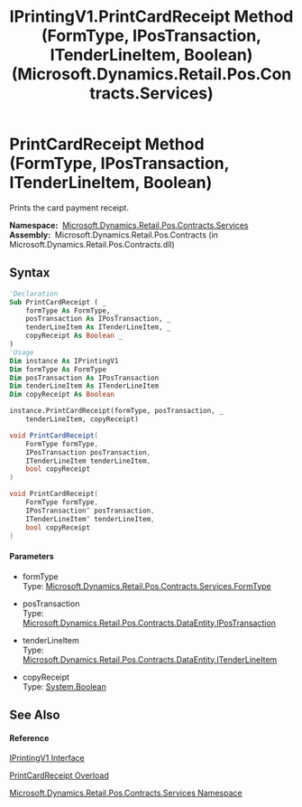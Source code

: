 ﻿---
title: IPrintingV1.PrintCardReceipt Method (FormType, IPosTransaction, ITenderLineItem, Boolean) (Microsoft.Dynamics.Retail.Pos.Contracts.Services)
TOCTitle: PrintCardReceipt Method (FormType, IPosTransaction, ITenderLineItem, Boolean)
ms:assetid: M:Microsoft.Dynamics.Retail.Pos.Contracts.Services.IPrintingV1.PrintCardReceipt(Microsoft.Dynamics.Retail.Pos.Contracts.Services.FormType,Microsoft.Dynamics.Retail.Pos.Contracts.DataEntity.IPosTransaction,Microsoft.Dynamics.Retail.Pos.Contracts.DataEntity.ITenderLineItem,System.Boolean)
ms:mtpsurl: https://technet.microsoft.com/en-us/library/microsoft.dynamics.retail.pos.contracts.services.iprintingv1.printcardreceipt(v=AX.60)
ms:contentKeyID: 47344137
ms.date: 05/18/2015
mtps_version: v=AX.60
dev_langs:
- vb
- csharp
- c++
---

# PrintCardReceipt Method (FormType, IPosTransaction, ITenderLineItem, Boolean)

Prints the card payment receipt.

**Namespace:**  [Microsoft.Dynamics.Retail.Pos.Contracts.Services](microsoft-dynamics-retail-pos-contracts-services-namespace.md)  
**Assembly:**  Microsoft.Dynamics.Retail.Pos.Contracts (in Microsoft.Dynamics.Retail.Pos.Contracts.dll)

## Syntax

``` vb
'Declaration
Sub PrintCardReceipt ( _
    formType As FormType, _
    posTransaction As IPosTransaction, _
    tenderLineItem As ITenderLineItem, _
    copyReceipt As Boolean _
)
'Usage
Dim instance As IPrintingV1
Dim formType As FormType
Dim posTransaction As IPosTransaction
Dim tenderLineItem As ITenderLineItem
Dim copyReceipt As Boolean

instance.PrintCardReceipt(formType, posTransaction, _
    tenderLineItem, copyReceipt)
```

``` csharp
void PrintCardReceipt(
    FormType formType,
    IPosTransaction posTransaction,
    ITenderLineItem tenderLineItem,
    bool copyReceipt
)
```

``` c++
void PrintCardReceipt(
    FormType formType, 
    IPosTransaction^ posTransaction, 
    ITenderLineItem^ tenderLineItem, 
    bool copyReceipt
)
```

#### Parameters

  - formType  
    Type: [Microsoft.Dynamics.Retail.Pos.Contracts.Services.FormType](formtype-enumeration-microsoft-dynamics-retail-pos-contracts-services.md)  

<!-- end list -->

  - posTransaction  
    Type: [Microsoft.Dynamics.Retail.Pos.Contracts.DataEntity.IPosTransaction](ipostransaction-interface-microsoft-dynamics-retail-pos-contracts-dataentity.md)  

<!-- end list -->

  - tenderLineItem  
    Type: [Microsoft.Dynamics.Retail.Pos.Contracts.DataEntity.ITenderLineItem](itenderlineitem-interface-microsoft-dynamics-retail-pos-contracts-dataentity.md)  

<!-- end list -->

  - copyReceipt  
    Type: [System.Boolean](https://technet.microsoft.com/en-us/library/a28wyd50\(v=ax.60\))  

## See Also

#### Reference

[IPrintingV1 Interface](iprintingv1-interface-microsoft-dynamics-retail-pos-contracts-services.md)

[PrintCardReceipt Overload](iprintingv1-printcardreceipt-method-microsoft-dynamics-retail-pos-contracts-services.md)

[Microsoft.Dynamics.Retail.Pos.Contracts.Services Namespace](microsoft-dynamics-retail-pos-contracts-services-namespace.md)

